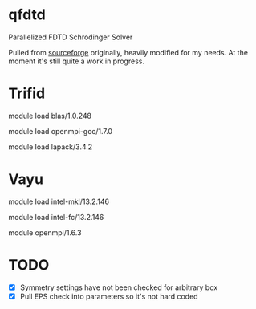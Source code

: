 qfdtd
=====

Parallelized FDTD Schrodinger Solver

Pulled from [sourceforge](http://sourceforge.net/projects/quantumfdtd/) originally, heavily modified for my needs. At the moment it's still quite a work in progress.


Trifid
======

module load blas/1.0.248

module load openmpi-gcc/1.7.0

module load lapack/3.4.2


Vayu
====

module load intel-mkl/13.2.146 

module load intel-fc/13.2.146

module openmpi/1.6.3


TODO
====

- [x] Symmetry settings have not been checked for arbitrary box
- [X] Pull EPS check into parameters so it's not hard coded
